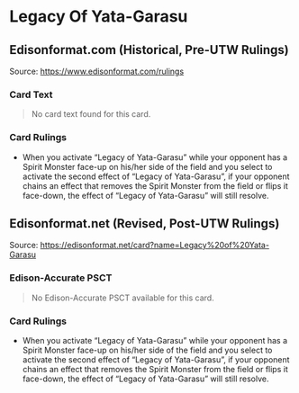 # Legacy Of Yata-Garasu

## Edisonformat.com (Historical, Pre-UTW Rulings)

Source: https://www.edisonformat.com/rulings

### Card Text

> No card text found for this card.

### Card Rulings

*   When you activate “Legacy of Yata-Garasu” while your opponent has a Spirit Monster face-up on his/her side of the field and you select to activate the second effect of “Legacy of Yata-Garasu”, if your opponent chains an effect that removes the Spirit Monster from the field or flips it face-down, the effect of “Legacy of Yata-Garasu” will still resolve.

## Edisonformat.net (Revised, Post-UTW Rulings)

Source: https://edisonformat.net/card?name=Legacy%20of%20Yata-Garasu

### Edison-Accurate PSCT

> No Edison-Accurate PSCT available for this card.

### Card Rulings

*   When you activate “Legacy of Yata-Garasu” while your opponent has a Spirit Monster face-up on his/her side of the field and you select to activate the second effect of “Legacy of Yata-Garasu”, if your opponent chains an effect that removes the Spirit Monster from the field or flips it face-down, the effect of “Legacy of Yata-Garasu” will still resolve.
            